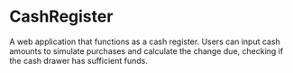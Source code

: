 # CashRegister
A web application that functions as a cash register. Users can input cash amounts to simulate purchases and calculate the change due, checking if the cash drawer has sufficient funds.
